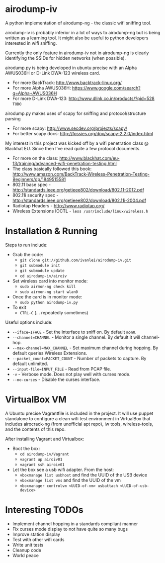 airodump-iv
===========

A python implementation of airodump-ng - the classic wifi sniffing tool.

airodump-iv is probably inferior in a lot of ways to airodump-ng but is being written as a learning tool.  It might also be useful to python developers interested in wifi sniffing.

Currently the only feature in airodump-iv not in airodump-ng is clearly identifying the SSIDs for hidden networks (when possible).

airodump.py is being developed in ubuntu precise with an Alpha AWUS036H or D-Link DWA-123 wireless card.
* For more BackTrack: http://www.backtrack-linux.org/
* For more Alpha AWUS036H: https://www.google.com/search?q=Alpha+AWUS036H
* For more D-Link DWA-123: http://www.dlink.co.in/products/?pid=528
``TODO``

airodump.py makes uses of scapy	for sniffing and protocol/structure parsing
* For more scapy: http://www.secdev.org/projects/scapy/
* For better scapy docs: http://fossies.org/dox/scapy-2.2.0/index.html

My interest in this project was kicked off by a wifi penetration class @ Blackhat EU.  Since then I've read quite a few protocol documents.
* For more on the class: http://www.blackhat.com/eu-13/training/advanced-wifi-penetration-testing.html
* The class basically followed this book: http://www.amazon.com/BackTrack-Wireless-Penetration-Testing-Beginners/dp/1849515581
* 802.11 base spec - http://standards.ieee.org/getieee802/download/802.11-2012.pdf
* 802.11i security spec - http://standards.ieee.org/getieee802/download/802.11i-2004.pdf
* Radiotap Headers - http://www.radiotap.org/
* Wireless Extensions IOCTL - ``less /usr/include/linux/wireless.h``

Installation & Running
======================

Steps to run include:
* Grab the code:
  * ``git clone git://github.com/ivanlei/airodump-iv.git``
  * ``git submodule init``
  * ``git submodule update``
  * ``cd airodump-iv/airoiv``
* Set wireless card into monitor mode:
  * ``sudo airmon-ng check kill``
  * ``sudo airmon-ng start wlan0``
* Once the card	is in monitor mode:
  * ``sudo python airodump-iv.py``
* To exit
  * ``CTRL-C`` (... repeatedly sometimes)

Useful options include:
* ``--iface=IFACE`` - Set the interface	to sniff on.  By default ``mon0``.
* ``--channel=CHANNEL`` - Monitor a single channel.  By default it will channel-hop.
* ``--max-channel=MAX_CHANNEL``	- Set maximum channel during hopping.  By default queries Wireless Extensions.
* ``--packet_count=PACKET_COUNT`` - Number of packets to capture.  By default unlimited.
* ``--input-file=INPUT_FILE`` -	Read from PCAP file.
* ``-v`` - Verbose mode.  Does not play	well with curses mode.
* ``--no-curses`` - Disable the curses interface.

VirtualBox VM
=============
A Ubuntu precise Vagrantfile is included in the project.  It will use puppet standalone to configure a clean wifi test environment in VirtualBox that includes airocrack-ng (from unofficial apt repo), iw tools, wireless-tools, and the contents of this repo.

After installing Vagrant and Virtualbox:
* Boot the box:
  * ``cd airodump-iv/Vagrant``
  * ``vagrant up airoiv01``
  * ``vagrant ssh airoiv01``
* Let the box see a usb wifi adapter.  From the host:
  * ``vboxmanage list usbhost``  and find the UUID of the USB device
  * ``vboxmanage list vms`` and find the UUID of the vm
  * ``vboxmanager controlvm <UUID-of-vm> usbattach <UUID-of-usb-device>``

Interesting TODOs
=================
* Implement channel hopping in a standards compliant manner
* Fix curses mode display to not have quite so many bugs
* Improve station display
* Test with other wifi cards
* Write unit tests
* Cleanup code
* World peace
